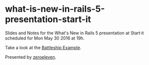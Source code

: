 # what-is-new-in-rails-5-presentation-start-it

Slides and Notes for the What's New in Rails 5 presentation at Start·it scheduled for Mon May 30 2016 at 19h.

Take a look at the [Battleship Example](https://github.com/bajalovic/battleship).

Presented by [zeroeleven](http://zeroeleven.rs).
